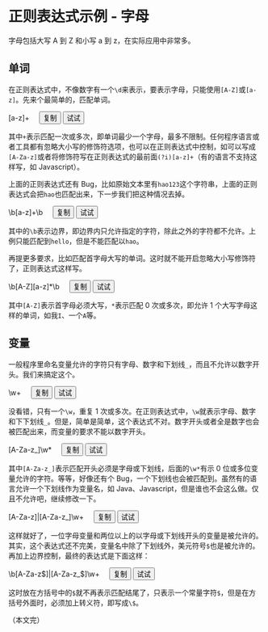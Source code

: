 
# 正则表达式示例 - 字母

字母包括大写 A 到 Z 和小写 a 到 z，在实际应用中非常多。

## 单词

在正则表达式中，不像数字有一个`\d`来表示，要表示字母，只能使用`[A-Z]`或`[a-z]`。先来个最简单的，匹配单词。

<span id="Letter1" class="regex" copy-text="正则表达式已复制。">[a-z]+</span> &nbsp; &nbsp; <button class="small-text-button gray-button" onclick-="copy: #Letter1">复制</button> <button class="small-text-button gray-button" href="/r?text=hello world%&regex=$(#Letter1)%">试试</button>

其中`+`表示匹配一次或多次，即单词最少一个字母，最多不限制。任何程序语言或者工具都有忽略大小写的修饰符选项，也可以在正则表达式中控制，如可以写成`[A-Za-z]`或者将修饰符写在正则表达式的最前面`(?i)[a-z]+`（有的语言不支持这样写，如 Javascript）。

上面的正则表达式还有 Bug，比如原始文本里有`hao123`这个字符串，上面的正则表达式会把`hao`也匹配出来，下一步我们把这种情况去掉。

<span id="Letter2" class="regex" copy-text="正则表达式已复制。">\b[a-z]+\b</span> &nbsp; &nbsp; <button class="small-text-button gray-button" onclick-="copy: #Letter2">复制</button> <button class="small-text-button gray-button" href="/r?text=hello hao123%&regex=$(#Letter2)%">试试</button>

其中的`\b`表示边界，即边界内只允许指定的字符，除此之外的字符都不允许。上例只能匹配到`hello`，但是不能匹配以`hao`。

再提更多要求，比如匹配首字母大写的单词。这时就不能开启忽略大小写修饰符了，正则表达式这样写。

<span id="Letter3" class="regex" copy-text="正则表达式已复制。">\b[A-Z][a-z]*\b</span> &nbsp; &nbsp; <button class="small-text-button gray-button" onclick-="copy: #Letter3">复制</button> <button class="small-text-button gray-button" href="/r?text=Hello world%&regex=$(#Letter3)%&ignore=yes">试试</button>

其中`[A-Z]`表示首字母必须大写，`*`表示匹配 0 次或多次，即允许 1 个大写字母这样的单词，如我`I`、一个`A`等。

## 变量

一般程序里命名变量允许的字符只有字母、数字和下划线`_`，而且不允许以数字开头。我们来搞定这个。

<span id="Letter4" class="regex" copy-text="正则表达式已复制。">\w+</span> &nbsp; &nbsp; <button class="small-text-button gray-button" onclick-="copy: #Letter4">复制</button> <button class="small-text-button gray-button" href="/r?text=Hello_world 123%&regex=$(#Letter4)%">试试</button>

没看错，只有一个`\w`，重复 1 次或多次。在正则表达式中，`\w`就表示字母、数字和下下划线`_`。但是，简单是简单，这个表达式不对。数字开头或者全是数字也会被匹配出来，而变量的要求不能以数字开头。

<span id="Letter5" class="regex" copy-text="正则表达式已复制。">[A-Za-z_]\w*</span> &nbsp; &nbsp; <button class="small-text-button gray-button" onclick-="copy: #Letter5">复制</button> <button class="small-text-button gray-button" href="/r?text=_hello world _%&regex=$(#Letter5)%">试试</button>

其中`[A-Za-z_]`表示匹配开头必须是字母或下划线，后面的`\w*`有示 0 位或多位变量允许的字符。等等，好像还有个 Bug，一个下划线也会被匹配到。虽然有的语言允许一个下划线作为变量名，如 Java、Javascript，但是谁也不会这么做。仅且不允许吧，继续修改一下。

<span id="Letter6" class="regex" copy-text="正则表达式已复制。">[A-Za-z]|[A-Za-z_]\w+</span> &nbsp; &nbsp; <button class="small-text-button gray-button" onclick-="copy: #Letter6">复制</button> <button class="small-text-button gray-button" href="/r?text=_hello world _%&regex=$(#Letter6)%">试试</button>

这样就好了，一位字母变量和两位以上的以字母或下划线开头的变量是被允许的。其实，这个表达式还不完美，变量名中除了下划线外，美元符号`$`也是被允许的。再加上边界控制，最终的表达式是下面这样：

<span id="Letter7" class="regex" copy-text="正则表达式已复制。">\b[A-Za-z$]|[A-Za-z_$]\w+</span> &nbsp; &nbsp; <button class="small-text-button gray-button" onclick-="copy: #Letter7">复制</button> <button class="small-text-button gray-button" href="/r?text=_hello world _%&regex=$(#Letter7)%">试试</button>

这时放在方括号中的`$`就不再表示匹配结尾了，只表示一个常量字符`$`，但是在方括号外面时，必须加上转义符，即写成`\$`。

（本文完）